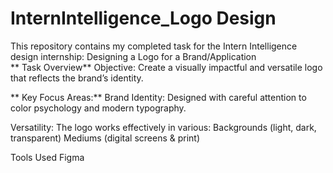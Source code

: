 # InternIntelligence_Logo Design
This repository contains my completed task for the Intern Intelligence design internship:  Designing a Logo for a Brand/Application   
** Task Overview**
Objective: Create a visually impactful and versatile logo that reflects the brand’s identity.

** Key Focus Areas:**
Brand Identity: Designed with careful attention to color psychology and modern typography.

Versatility: The logo works effectively in various:
Backgrounds (light, dark, transparent)
Mediums (digital screens & print)

Tools Used
Figma
